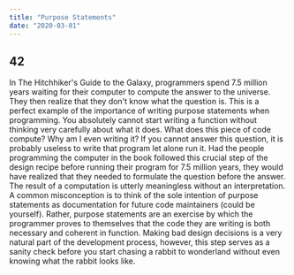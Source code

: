 ```yaml
---
title: "Purpose Statements"
date: "2020-03-01"
---
```


## 42

In The Hitchhiker's Guide to the Galaxy, programmers spend 7.5 million years waiting for their computer to compute the answer to the universe.
They then realize that they don't know what the question is. This is a perfect example of the importance of writing purpose statements when programming.
You absolutely cannot start writing a function without thinking very carefully about what it does. What does this piece of code compute? Why am I even writing it?
If you cannot answer this question, it is probably useless to write that program let alone run it. Had the people programming the computer in the book followed this crucial step of the
design recipe before running their program for 7.5 million years, they would have realized that they needed to formulate the question before the answer. The result of a computation is utterly
meaningless without an interpretation. A common misconception is to think of the sole intention of purpose statements as documentation for future code maintainers (could be yourself). Rather,
purpose statements are an exercise by which the programmer proves to themselves that the code they are writing is both necessary and coherent in function. Making bad design decisions is
a very natural part of the development process, however, this step serves as a sanity check before you start chasing a rabbit to wonderland without even knowing what the rabbit looks like.
